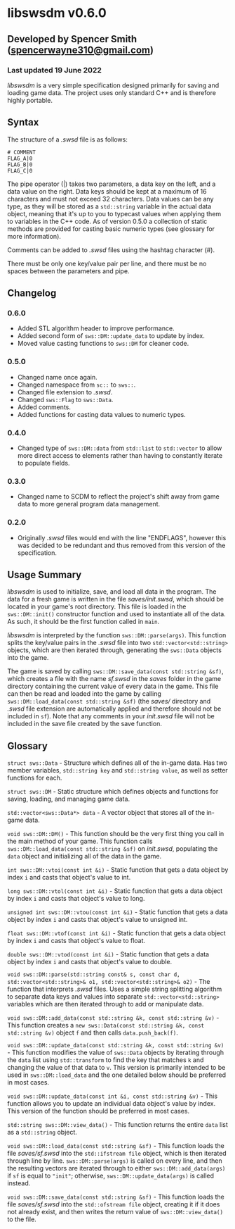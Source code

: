 # libswsdm v0.6.0
## Developed by Spencer Smith (spencerwayne310@gmail.com)
### Last updated 19 June 2022

*libswsdm* is a very simple specification designed primarily for saving and loading game data. The project uses only standard C++ and is therefore highly portable. 

## Syntax
The structure of a *.swsd* file is as follows:

```
# COMMENT
FLAG_A|0
FLAG_B|0
FLAG_C|0
```

The pipe operator (|) takes two parameters, a data key on the left, and a data value on the right. Data keys should be kept at a maximum of 16 characters and must not exceed 32 characters. Data values can be any type, as they will be stored as a `std::string` variable in the actual data object, meaning that it's up to you to typecast values when applying them to variables in the C++ code. As of version 0.5.0 a collection of static methods are provided for casting basic numeric types (see glossary for more information).

Comments can be added to *.swsd* files using the hashtag character (#).

There must be only one key/value pair per line, and there must be no spaces between the parameters and pipe. 

## Changelog

### 0.6.0

- Added STL algorithm header to improve performance.
- Added second form of `sws::DM::update_data` to update by index.
- Moved value casting functions to `sws::DM` for cleaner code.

### 0.5.0

- Changed name once again.
- Changed namespace from `sc::` to `sws::`.
- Changed file extension to *.swsd*.
- Changed `sws::Flag` to `sws::Data`.
- Added comments.
- Added functions for casting data values to numeric types.

### 0.4.0

- Changed type of `sws::DM::data` from `std::list` to `std::vector` to allow more direct access to elements rather than having to constantly iterate to populate fields.

### 0.3.0

- Changed name to SCDM to reflect the project's shift away from game data to more general program data management.

### 0.2.0

- Originally *.swsd* files would end with the line "ENDFLAGS", however this was decided to be redundant and thus removed from this version of the specification.

## Usage Summary
*libswsdm* is used to initialize, save, and load all data in the program. The data for a fresh game is written in the file *saves/init.swsd*, which should be located in your game's root directory. This file is loaded in the `sws::DM::init()` constructor function and used to instantiate all of the data. As such, it should be the first function called in `main`.

*libswsdm* is interpreted by the function `sws::DM::parse(args)`. This function splits the key/value pairs in the *.swsd* file into two `std::vector<std::string>` objects, which are then iterated through, generating the `sws::Data` objects into the game.

The game is saved by calling `sws::DM::save_data(const std::string &sf)`, which creates a file with the name *sf.swsd* in the *saves* folder in the game directory containing the current value of every data in the game. This file can then be read and loaded into the game by calling `sws::DM::load_data(const std::string &sf)` (the *saves/* directory and *.swsd* file extension are automatically applied and therefore should not be included in `sf`). Note that any comments in your *init.swsd* file will not be included in the save file created by the save function.

## Glossary
`struct sws::Data` - Structure which defines all of the in-game data. Has two member variables, `std::string key` and `std::string value`, as well as setter functions for each.

`struct sws::DM` - Static structure which defines objects and functions for saving, loading, and managing game data. 

`std::vector<sws::Data*> data` - A vector object that stores all of the in-game data.

`void sws::DM::DM()` - This function should be the very first thing you call in the main method of your game. This function calls `sws::DM::load_data(const std::string &sf)` on *init.swsd*, populating the `data` object and initializing all of the data in the game.

`int sws::DM::vtoi(const int &i)` - Static function that gets a data object by index `i` and casts that object's value to int. 

`long sws::DM::vtol(const int &i)` - Static function that gets a data object by index `i` and casts that object's value to long. 

`unsigned int sws::DM::vtou(const int &i)` - Static function that gets a data object by index `i` and casts that object's value to unsigned int. 

`float sws::DM::vtof(const int &i)` - Static function that gets a data object by index `i` and casts that object's value to float. 

`double sws::DM::vtod(const int &i)` - Static function that gets a data object by index `i` and casts that object's value to double. 

`void sws::DM::parse(std::string const& s, const char d, std::vector<std::string>& o1, std::vector<std::string>& o2)` - The function that interprets *.swsd* files. Uses a simple string splitting algorithm to separate data keys and values into separate `std::vector<std::string>` variables which are then iterated through to add or manipulate data. 

`void sws::DM::add_data(const std::string &k, const std::string &v)` - This function creates a `new sws::Data(const std::string &k, const std::string &v)` object `f` and then calls `data.push_back(f)`.

`void sws::DM::update_data(const std::string &k, const std::string &v)` - This function modifies the value of `sws::Data` objects by iterating through the `data` list using `std::transform` to find the key that matches `k` and changing the value of that data to `v`. This version is primarily intended to be used in `sws::DM::load_data` and the one detailed below should be preferred in most cases. 

`void sws::DM::update_data(const int &i, const std::string &v)` - This function allows you to update an individual data object's value by index. This version of the function should be preferred in most cases.

`std::string sws::DM::view_data()` - This function returns the entire `data` list as a `std::string` object. 

`void sws::DM::load_data(const std::string &sf)` - This function loads the file *saves/sf.swsd* into the `std::ifstream file` object, which is then iterated through line by line. `sws::DM::parse(args)` is called on every line, and then the resulting vectors are iterated through to either `sws::DM::add_data(args)` if `sf` is equal to `"init"`; otherwise, `sws::DM::update_data(args)` is called instead. 

`void sws::DM::save_data(const std::string &sf)` - This function loads the file *saves/sf.swsd* into the `std::ofstream file` object, creating it if it does not already exist, and then writes the return value of `sws::DM::view_data()` to the file. 
